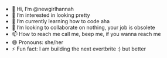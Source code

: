 - 👋 Hi, I’m @newgirlhannah
- 👀 I’m interested in looking pretty
- 🌱 I’m currently learning how to code aha
- 💞️ I’m looking to collaborate on nothing, your job is obsolete
- 📫 How to reach me call me, beep me, if you wanna reach me 
- 😄 Pronouns: she/her
- ⚡ Fun fact: I am building the next evertbrite :) but better 

<!---
newgirlhannah/newgirlhannah is a ✨ special ✨ repository because its `README.md` (this file) appears on your GitHub profile.
You can click the Preview link to take a look at your changes.
--->
